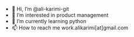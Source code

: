 - 👋 Hi, I’m @ali-karimi-git
- 👀 I’m interested in product management
- 🌱 I’m currently learning python
- 📫 How to reach me work.alikarimi[at]gmail.com

<!---
ali-karimi-git/ali-karimi-git is a ✨ special ✨ repository because its `README.md` (this file) appears on your GitHub profile.
You can click the Preview link to take a look at your changes.
--->
